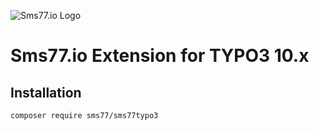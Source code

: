 ![](https://www.sms77.io/wp-content/uploads/2019/07/sms77-Logo-400x79.png "Sms77.io Logo")
# Sms77.io Extension for TYPO3 10.x

## Installation

```shell script
composer require sms77/sms77typo3
```
